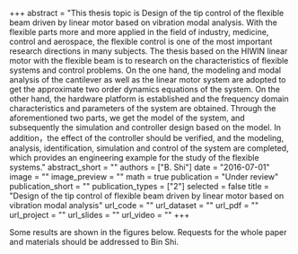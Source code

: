 ﻿+++ 
abstract = "This thesis topic is Design of the tip control of the flexible
beam driven by linear motor based on vibration modal analysis. With
the flexible parts more and more applied in the field of industry,
medicine, control and aerospace, the flexible control is one of the
most important research directions in many subjects. The thesis based
on the HIWIN linear motor with the flexible beam is to research on the
characteristics of flexible systems and control problems. On the one
hand, the modeling and modal analysis of the cantilever as well as the
linear motor system are adopted to get the approximate two order
dynamics equations of the system. On the other hand, the hardware
platform is established and the frequency domain characteristics and
parameters of the system are obtained. Through the aforementioned two
parts, we get the model of the system, and subsequently the simulation
and controller design based on the model. In addition，the effect of
the controller should be verified, and the modeling, analysis, identification, simulation and control of the system are completed, which provides an engineering example for the study of the flexible systems."
abstract_short = ""
authors = ["B. Shi"]
date = "2016-07-01"
image = ""
image_preview = ""
math = true
publication = "Under review"
publication_short = ""
publication_types = ["2"]
selected = false
title = "Design of the tip control of flexible beam driven by linear motor based on vibration modal analysis"
url_code = ""
url_dataset = ""
url_pdf = ""
url_project = ""
url_slides = ""
url_video = ""
+++

Some results are shown in the figures below. Requests for the whole paper and materials should be addressed to Bin Shi.
